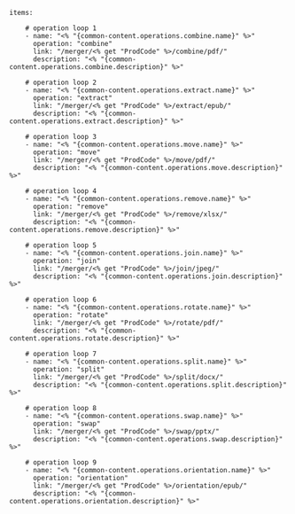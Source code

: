     items: 
          
        # operation loop 1
        - name: "<% "{common-content.operations.combine.name}" %>"
          operation: "combine"
          link: "/merger/<% get "ProdCode" %>/combine/pdf/"
          description: "<% "{common-content.operations.combine.description}" %>"

        # operation loop 2
        - name: "<% "{common-content.operations.extract.name}" %>"
          operation: "extract"
          link: "/merger/<% get "ProdCode" %>/extract/epub/"
          description: "<% "{common-content.operations.extract.description}" %>"

        # operation loop 3
        - name: "<% "{common-content.operations.move.name}" %>"
          operation: "move"
          link: "/merger/<% get "ProdCode" %>/move/pdf/"
          description: "<% "{common-content.operations.move.description}" %>"

        # operation loop 4
        - name: "<% "{common-content.operations.remove.name}" %>"
          operation: "remove"
          link: "/merger/<% get "ProdCode" %>/remove/xlsx/"
          description: "<% "{common-content.operations.remove.description}" %>"

        # operation loop 5
        - name: "<% "{common-content.operations.join.name}" %>"
          operation: "join"
          link: "/merger/<% get "ProdCode" %>/join/jpeg/"
          description: "<% "{common-content.operations.join.description}" %>"

        # operation loop 6
        - name: "<% "{common-content.operations.rotate.name}" %>"
          operation: "rotate"
          link: "/merger/<% get "ProdCode" %>/rotate/pdf/"
          description: "<% "{common-content.operations.rotate.description}" %>"

        # operation loop 7
        - name: "<% "{common-content.operations.split.name}" %>"
          operation: "split"
          link: "/merger/<% get "ProdCode" %>/split/docx/"
          description: "<% "{common-content.operations.split.description}" %>"

        # operation loop 8
        - name: "<% "{common-content.operations.swap.name}" %>"
          operation: "swap"
          link: "/merger/<% get "ProdCode" %>/swap/pptx/"
          description: "<% "{common-content.operations.swap.description}" %>"

        # operation loop 9
        - name: "<% "{common-content.operations.orientation.name}" %>"
          operation: "orientation"
          link: "/merger/<% get "ProdCode" %>/orientation/epub/"
          description: "<% "{common-content.operations.orientation.description}" %>"
          
        
          